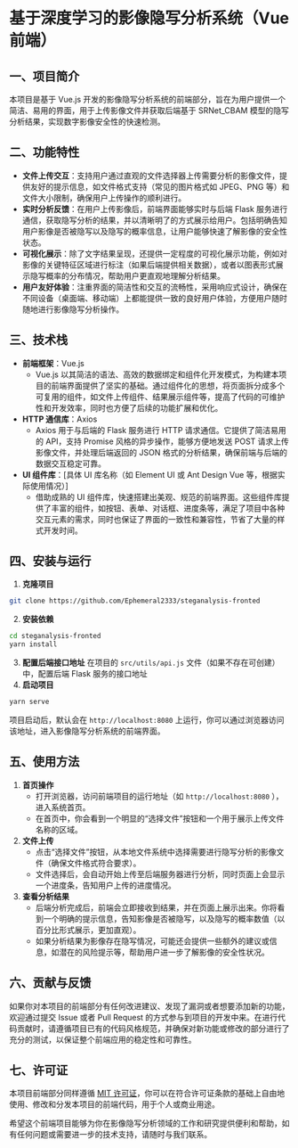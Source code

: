 # 基于深度学习的影像隐写分析系统（Vue 前端）

## 一、项目简介
本项目是基于 Vue.js 开发的影像隐写分析系统的前端部分，旨在为用户提供一个简洁、易用的界面，用于上传影像文件并获取后端基于 SRNet_CBAM 模型的隐写分析结果，实现数字影像安全性的快速检测。

## 二、功能特性
- **文件上传交互**：支持用户通过直观的文件选择器上传需要分析的影像文件，提供友好的提示信息，如文件格式支持（常见的图片格式如 JPEG、PNG 等）和文件大小限制，确保用户上传操作的顺利进行。
- **实时分析反馈**：在用户上传影像后，前端界面能够实时与后端 Flask 服务进行通信，获取隐写分析的结果，并以清晰明了的方式展示给用户。包括明确告知用户影像是否被隐写以及隐写的概率信息，让用户能够快速了解影像的安全性状态。
- **可视化展示**：除了文字结果呈现，还提供一定程度的可视化展示功能，例如对影像的关键特征区域进行标注（如果后端提供相关数据），或者以图表形式展示隐写概率的分布情况，帮助用户更直观地理解分析结果。
- **用户友好体验**：注重界面的简洁性和交互的流畅性，采用响应式设计，确保在不同设备（桌面端、移动端）上都能提供一致的良好用户体验，方便用户随时随地进行影像隐写分析操作。

## 三、技术栈
- **前端框架**：Vue.js
    - Vue.js 以其简洁的语法、高效的数据绑定和组件化开发模式，为构建本项目的前端界面提供了坚实的基础。通过组件化的思想，将页面拆分成多个可复用的组件，如文件上传组件、结果展示组件等，提高了代码的可维护性和开发效率，同时也方便了后续的功能扩展和优化。
- **HTTP 通信库**：Axios
    - Axios 用于与后端的 Flask 服务进行 HTTP 请求通信。它提供了简洁易用的 API，支持 Promise 风格的异步操作，能够方便地发送 POST 请求上传影像文件，并处理后端返回的 JSON 格式的分析结果，确保前端与后端的数据交互稳定可靠。
- **UI 组件库**：[具体 UI 库名称（如 Element UI 或 Ant Design Vue 等，根据实际使用情况）]
    - 借助成熟的 UI 组件库，快速搭建出美观、规范的前端界面。这些组件库提供了丰富的组件，如按钮、表单、对话框、进度条等，满足了项目中各种交互元素的需求，同时也保证了界面的一致性和兼容性，节省了大量的样式开发时间。

## 四、安装与运行
1. **克隆项目**
```bash
git clone https://github.com/Ephemeral2333/steganalysis-fronted
```
2. **安装依赖**
```bash
cd steganalysis-fronted
yarn install
```
3. **配置后端接口地址**
在项目的 `src/utils/api.js` 文件（如果不存在可创建）中，配置后端 Flask 服务的接口地址
4. **启动项目**
```bash
yarn serve
```
项目启动后，默认会在 `http://localhost:8080` 上运行，你可以通过浏览器访问该地址，进入影像隐写分析系统的前端界面。

## 五、使用方法
1. **首页操作**
    - 打开浏览器，访问前端项目的运行地址（如 `http://localhost:8080` ），进入系统首页。
    - 在首页中，你会看到一个明显的“选择文件”按钮和一个用于展示上传文件名称的区域。
2. **文件上传**
    - 点击“选择文件”按钮，从本地文件系统中选择需要进行隐写分析的影像文件（确保文件格式符合要求）。
    - 文件选择后，会自动开始上传至后端服务器进行分析，同时页面上会显示一个进度条，告知用户上传的进度情况。
3. **查看分析结果**
    - 后端分析完成后，前端会立即接收到结果，并在页面上展示出来。你将看到一个明确的提示信息，告知影像是否被隐写，以及隐写的概率数值（以百分比形式展示，更加直观）。
    - 如果分析结果为影像存在隐写情况，可能还会提供一些额外的建议或信息，如潜在的风险提示等，帮助用户进一步了解影像的安全性状况。

## 六、贡献与反馈
如果你对本项目的前端部分有任何改进建议、发现了漏洞或者想要添加新的功能，欢迎通过提交 Issue 或者 Pull Request 的方式参与到项目的开发中来。在进行代码贡献时，请遵循项目已有的代码风格规范，并确保对新功能或修改的部分进行了充分的测试，以保证整个前端应用的稳定性和可靠性。

## 七、许可证
本项目前端部分同样遵循 [MIT 许可证](LICENSE)，你可以在符合许可证条款的基础上自由地使用、修改和分发本项目的前端代码，用于个人或商业用途。

希望这个前端项目能够为你在影像隐写分析领域的工作和研究提供便利和帮助，如有任何问题或需要进一步的技术支持，请随时与我们联系。
